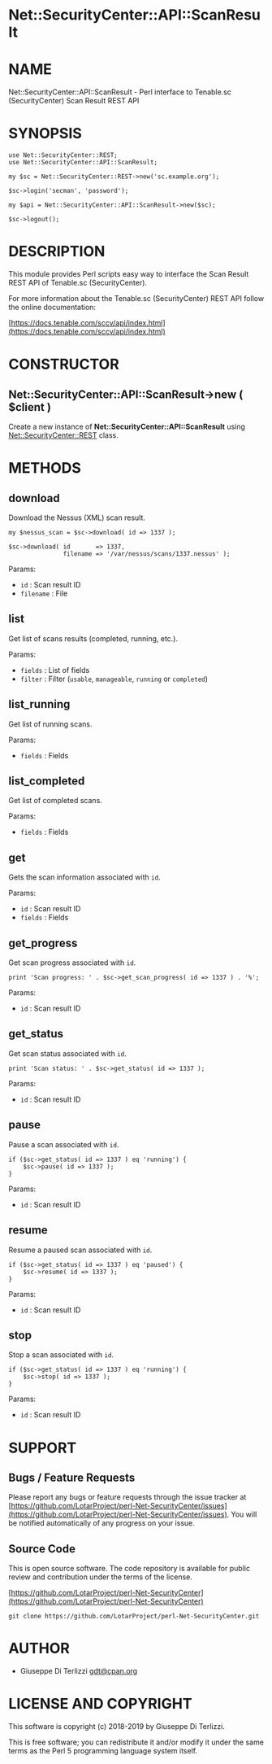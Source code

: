 # Net::SecurityCenter::API::ScanResult
# NAME

Net::SecurityCenter::API::ScanResult - Perl interface to Tenable.sc (SecurityCenter) Scan Result REST API

# SYNOPSIS

    use Net::SecurityCenter::REST;
    use Net::SecurityCenter::API::ScanResult;

    my $sc = Net::SecurityCenter::REST->new('sc.example.org');

    $sc->login('secman', 'password');

    my $api = Net::SecurityCenter::API::ScanResult->new($sc);

    $sc->logout();

# DESCRIPTION

This module provides Perl scripts easy way to interface the Scan Result REST API of Tenable.sc
(SecurityCenter).

For more information about the Tenable.sc (SecurityCenter) REST API follow the online documentation:

[https://docs.tenable.com/sccv/api/index.html](https://docs.tenable.com/sccv/api/index.html)

# CONSTRUCTOR

## Net::SecurityCenter::API::ScanResult->new ( $client )

Create a new instance of **Net::SecurityCenter::API::ScanResult** using [Net::SecurityCenter::REST](Net-SecurityCenter-REST.md) class.

# METHODS

## download

Download the Nessus (XML) scan result.

    my $nessus_scan = $sc->download( id => 1337 );

    $sc->download( id       => 1337,
                   filename => '/var/nessus/scans/1337.nessus' );

Params:

- `id` : Scan result ID
- `filename` : File

## list

Get list of scans results (completed, running, etc.).

Params:

- `fields` : List of fields
- `filter` : Filter (`usable`, `manageable`, `running` or `completed`)

## list\_running

Get list of running scans.

Params:

- `fields` : Fields

## list\_completed

Get list of completed scans.

Params:

- `fields` : Fields

## get

Gets the scan information associated with `id`.

Params:

- `id` : Scan result ID
- `fields` : Fields

## get\_progress

Get scan progress associated with `id`.

    print 'Scan progress: ' . $sc->get_scan_progress( id => 1337 ) . '%';

Params:

- `id` : Scan result ID

## get\_status

Get scan status associated with `id`.

    print 'Scan status: ' . $sc->get_status( id => 1337 );

Params:

- `id` : Scan result ID

## pause

Pause a scan associated with `id`.

    if ($sc->get_status( id => 1337 ) eq 'running') {
        $sc->pause( id => 1337 );
    }

Params:

- `id` : Scan result ID

## resume

Resume a paused scan associated with `id`.

    if ($sc->get_status( id => 1337 ) eq 'paused') {
        $sc->resume( id => 1337 );
    }

Params:

- `id` : Scan result ID

## stop

Stop a scan associated with `id`.

    if ($sc->get_status( id => 1337 ) eq 'running') {
        $sc->stop( id => 1337 );
    }

Params:

- `id` : Scan result ID

# SUPPORT

## Bugs / Feature Requests

Please report any bugs or feature requests through the issue tracker
at [https://github.com/LotarProject/perl-Net-SecurityCenter/issues](https://github.com/LotarProject/perl-Net-SecurityCenter/issues).
You will be notified automatically of any progress on your issue.

## Source Code

This is open source software.  The code repository is available for
public review and contribution under the terms of the license.

[https://github.com/LotarProject/perl-Net-SecurityCenter](https://github.com/LotarProject/perl-Net-SecurityCenter)

    git clone https://github.com/LotarProject/perl-Net-SecurityCenter.git

# AUTHOR

- Giuseppe Di Terlizzi <gdt@cpan.org>

# LICENSE AND COPYRIGHT

This software is copyright (c) 2018-2019 by Giuseppe Di Terlizzi.

This is free software; you can redistribute it and/or modify it under
the same terms as the Perl 5 programming language system itself.
